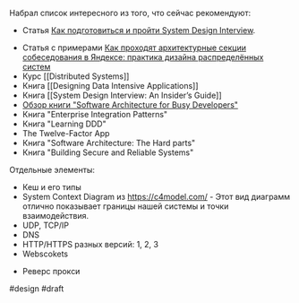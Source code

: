 Набрал список интересного из того, что сейчас рекомендуют:
+ Статья [Как подготовиться и пройти System Design Interview](https://tellmeabout.tech/how-to-prepare-for-and-pass-the-system-design-interview-78b820589e8).
- Статья с примерами [Как проходят архитектурные секции собеседования в Яндексе: практика дизайна распределённых систем](https://habr.com/ru/companies/yandex/articles/564132/)
- Курс [[Distributed Systems]]
- Книга [[Designing Data Intensive Applications]]
- Книга [[System Design Interview: An Insider’s Guide]]
- [Обзор книги "Software Architecture for Busy Developers"](https://tellmeabout.tech/review-software-architecture-for-busy-developers-5b5abda1121e) 
- Книга "Enterprise Integration Patterns"
- Книга "Learning DDD"
- The Twelve-Factor App
- Книга "Software Architecture: The Hard parts"
- Книга "Building Secure and Reliable Systems"

Отдельные элементы:
- Кеш и его типы
- System Context Diagram из https://c4model.com/ - Этот вид диаграмм отлично показывает границы нашей системы и точки взаимодействия.
- UDP, TCP/IP
- DNS
- HTTP/HTTPS разных версий: 1, 2, 3
- Webscokets
+ Реверс прокси

#design #draft